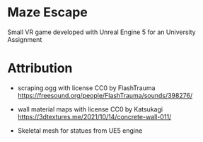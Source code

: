 # Maze Escape
Small VR game developed with Unreal Engine 5 for an University Assignment

# Attribution
- scraping.ogg
	with license CC0
	by FlashTrauma
	https://freesound.org/people/FlashTrauma/sounds/398276/

- wall material maps
	with license CC0
	by Katsukagi
	https://3dtextures.me/2021/10/14/concrete-wall-011/

- Skeletal mesh for statues from UE5 engine